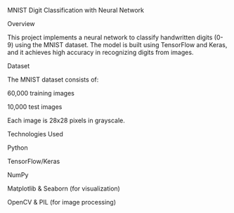 MNIST Digit Classification with Neural Network

Overview

This project implements a neural network to classify handwritten digits (0-9) using the MNIST dataset. The model is built using TensorFlow and Keras, and it achieves high accuracy in recognizing digits from images.

Dataset

The MNIST dataset consists of:

60,000 training images

10,000 test images

Each image is 28x28 pixels in grayscale.

Technologies Used

Python

TensorFlow/Keras

NumPy

Matplotlib & Seaborn (for visualization)

OpenCV & PIL (for image processing)
